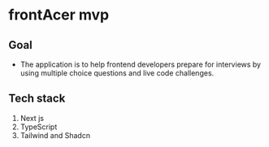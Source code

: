 # frontAcer mvp

## Goal
- The application is to help frontend developers prepare for interviews by using multiple choice questions and live code challenges.

## Tech stack
1. Next js
2. TypeScript
3. Tailwind and Shadcn

